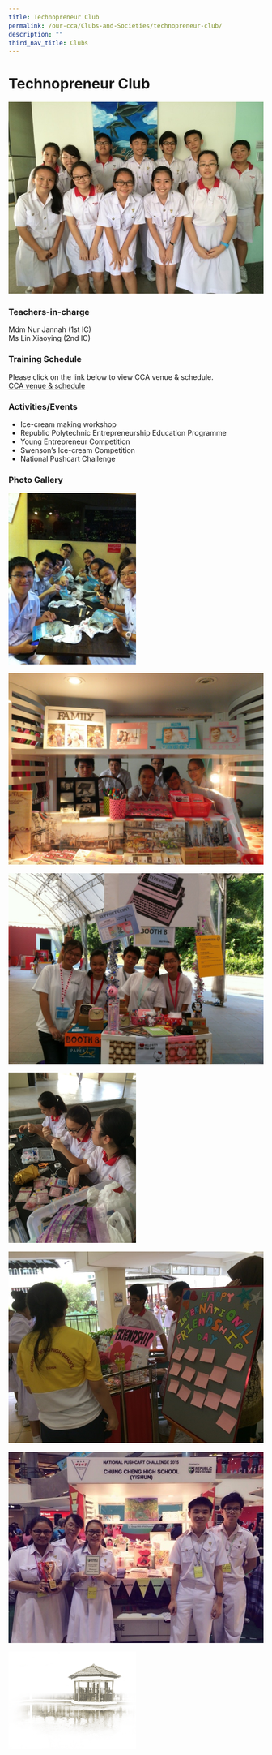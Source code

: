```yaml
---
title: Technopreneur Club
permalink: /our-cca/Clubs-and-Societies/technopreneur-club/
description: ""
third_nav_title: Clubs
---
```


# **Technopreneur Club**

![](/images/Entrepreneur%20Club.jpg)

### Teachers-in-charge

Mdm Nur Jannah (1st IC)     
Ms Lin Xiaoying (2nd IC)

### Training Schedule

Please click on the link below to view CCA venue & schedule.   
[CCA venue & schedule](/useful-links/parents/cca-venue-n-schedule)

### Activities/Events

*   Ice-cream making workshop
*   Republic Polytechnic Entrepreneurship Education Programme 
*   Young Entrepreneur Competition
*   Swenson’s Ice-cream Competition 
*   National Pushcart Challenge

### Photo Gallery

<img src="/images/15df46238_62587.jpg" 
     style="width:50%">

![](/images/cfc90c57d_62588.jpg)

![](/images/4379a60b8_62589.jpg)

<img src="/images/06f5b1b2d_62590.jpg" 
     style="width:50%">

![](/images/62f06223c_62591.jpg)

![](/images/4ed428a43_62592.jpg)

<img src="/images/pavilion.png" 
     style="width:50%">